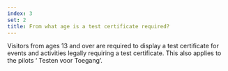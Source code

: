 ```yaml
---
index: 3
set: 2
title: From what age is a test certificate required? 
---
```

Visitors from ages 13 and over are required to display a test certificate for events and activities legally requiring a test certificate. This also applies to the pilots ‘ Testen voor Toegang’. 
